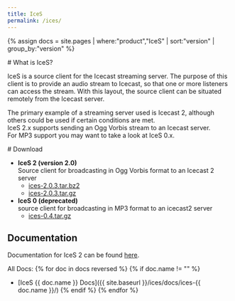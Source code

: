 ```yaml
---
title: IceS
permalink: /ices/
---
```

{% assign docs = site.pages | where:"product","IceS" | sort:"version" | group_by:"version" %}
<div class="article" markdown="1">
# What is IceS?

IceS is a source client for the Icecast streaming server. The purpose of this client is to provide
an audio stream to Icecast, so that one or more listeners can access the stream.
With this layout, the source client can be situated remotely from the Icecast server.  
  
The primary example of a streaming server used is Icecast 2, although others could be
used if certain conditions are met.  
IceS 2.x supports sending an Ogg Vorbis stream to an Icecast server.  
For MP3 support you may want to take a look at IceS 0.x.

</div>

<div class="article" markdown="1">
# Download

-	__IceS 2 (version 2.0)__  
	Source client for broadcasting in Ogg Vorbis format to an Icecast 2 server
	*	[ices-2.0.3.tar.bz2](http://downloads.us.xiph.org/releases/ices/ices-2.0.3.tar.bz2)
	*	[ices-2.0.3.tar.gz](http://downloads.us.xiph.org/releases/ices/ices-2.0.3.tar.gz)
-	__IceS 0 (deprecated)__  
	source client for broadcasting in MP3 format to an icecast2 server
	*	[ices-0.4.tar.gz](http://downloads.us.xiph.org/releases/ices/ices-0.4.tar.gz)

## Documentation

Documentation for IceS 2 can be found [here](docs/ices-2.0.3/).

All Docs:
{% for doc in docs reversed %}
{% if doc.name != "" %}
*	[IceS {{ doc.name }} Docs]({{ site.baseurl }}/ices/docs/ices-{{ doc.name }}/)
{% endif %}
{% endfor %}

</div>

